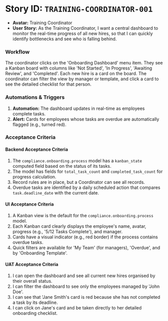 # Story ID: `TRAINING-COORDINATOR-001`
- **Avatar:** Training Coordinator
- **User Story:** As the Training Coordinator, I want a central dashboard to monitor the real-time progress of all new hires, so that I can quickly identify bottlenecks and see who is falling behind.

### Workflow
The coordinator clicks on the 'Onboarding Dashboard' menu item. They see a Kanban board with columns like 'Not Started', 'In Progress', 'Awaiting Review', and 'Completed'. Each new hire is a card on the board. The coordinator can filter the view by manager or template, and click a card to see the detailed checklist for that person.

### Automations & Triggers
1. **Automation:** The dashboard updates in real-time as employees complete tasks. 
2. **Alert:** Cards for employees whose tasks are overdue are automatically flagged (e.g., turned red).

### Acceptance Criteria

#### Backend Acceptance Criteria
1. The `compliance.onboarding.process` model has a `kanban_state` computed field based on the status of its tasks. 
2. The model has fields for `total_task_count` and `completed_task_count` for progress calculation. 
3. Record rules are in place, but a Coordinator can see all records. 
4. Overdue tasks are identified by a daily scheduled action that compares `task.deadline_date` with the current date.

#### UI Acceptance Criteria
1. A Kanban view is the default for the `compliance.onboarding.process` model. 
2. Each Kanban card clearly displays the employee's name, avatar, progress (e.g., '5/12 Tasks Complete'), and manager. 
3. Cards have a visual indicator (e.g., red border) if the process contains overdue tasks. 
4. Quick filters are available for 'My Team' (for managers), 'Overdue', and by 'Onboarding Template'.

#### UAT Acceptance Criteria
1. I can open the dashboard and see all current new hires organised by their overall status. 
2. I can filter the dashboard to see only the employees managed by 'John Doe'. 
3. I can see that 'Jane Smith's card is red because she has not completed a task by its deadline. 
4. I can click on Jane's card and be taken directly to her detailed onboarding checklist.
